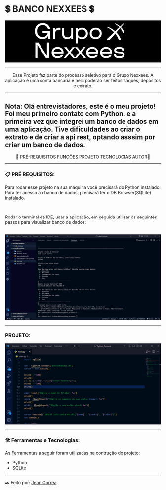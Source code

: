# 💲 BANCO NEXXEES 💲
<img src='./Readme_assets/nexxees.png'>

---

<p align="center"> Esse Projeto faz parte do processo seletivo para o Grupo Nexxees. A aplicação é uma conta bancária e nela poderão ser feitos saques, depositos e extrato. </p>

---
Nota: Olá entrevistadores, este é o meu projeto! Foi meu primeiro contato com Python, e a primeira vez que integrei um banco de dados em uma aplicação. Tive dificuldades ao criar o extrato e de criar a api rest, optando asssim por criar um banco de dados.
---
 
<p align = "center" >📌 
    <a href="#">PRÉ-REQUISITOS</a>
    <a href="#">FUNÇÕES</a>
    <a href="#">PROJETO</a>
    <a href="#">TECNOLOGIAS</a>
    <a href="#">AUTOR</a>📌 
</p> 

---

### 📋  PRÉ REQUISITOS: 
   <p >Para rodar esse projeto na sua máquina você precisará do Python instalado. Para ter acesso ao banco de dados, precisará ter o DB Browser(SQLite) instalado.</p></br>
<p>Rodar o terminal da IDE, usar a aplicação, em seguida utilizar os seguintes passos para visualizar banco de dados:</p></br>

<img  src="./Readme_assets/bancodedados.gif">


---
### PROJETO:

<img  src="./Readme_assets/runpy.gif">

---

### 🛠️ Ferramentas e Tecnologias:

As Ferramentas a seguir foram utilizadas na contrução do projeto:

- Python
- SQLite

---

✒️ Feito por: <a href="https://github.com/Jeanlcorrea">Jean Correa</a>. 
